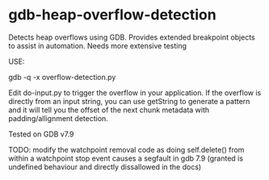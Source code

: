 # gdb-heap-overflow-detection
Detects heap overflows using GDB. Provides extended breakpoint objects to assist in automation. Needs more extensive testing

USE:

gdb -q -x overflow-detection.py


Edit do-input.py to trigger the overflow in your application. If the overflow is directly from an input string, you can use getString to generate a pattern and it will tell you the offset of the next chunk metadata with padding/allignment detection.

Tested on GDB v7.9

TODO:
modify the watchpoint removal code as doing self.delete() from within a watchpoint stop event causes a segfault in gdb 7.9 (granted is undefined behaviour and directly dissallowed in the docs)

